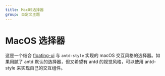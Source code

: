 ```yaml
---
title: MacOS选择器
group: 自定义主题
---
```


# MacOS 选择器

这是一个结合 [floating-ui](https://floating-ui.com/) 与 `antd-style` 实现的 macOS 交互风格的选择器。如果用腻了 antd 默认的选择器，但又希望有 antd 的视觉风格，可以使用 antd-style 来实现自己的交互组件。

<code src="../demos/cases/MacSelect"></code>
